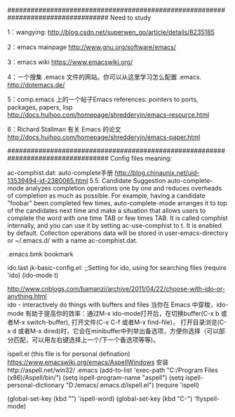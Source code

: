##################################################################################
Need to study


1：wangying:
http://blog.csdn.net/superwen_go/article/details/8235185

2：emacs mainpage
http://www.gnu.org/software/emacs/

3：emacs wiki
https://www.emacswiki.org/

4：一个搜集 .emacs 文件的网站。你可以从这里学习怎么配置 .emacs.
http://dotemacs.de/

5：comp.emacs 上的一个帖子Emacs references: pointers to ports, packages, papers, lisp
http://docs.huihoo.com/homepage/shredderyin/emacs-resource.html

6：Richard Stallman 有关 Emacs 的论文
http://docs.huihoo.com/homepage/shredderyin/emacs-paper.html


##################################################################################
Config files meaning:

ac-comphist.dat:
auto-complete手册 
http://blog.chinaunix.net/uid-13539494-id-2380065.html
5.5. Candidate Suggestion
auto-complete-mode analyzes completion operations one by one and reduces overheads of completion as much as possible.
For example, having a candidate "foobar" been completed few times, auto-complete-mode arranges it to top of the candidates next time and make a situation
that allows users to complete the word with one time TAB or few times TAB. It is called comphist internally, 
and you can use it by setting ac-use-comphist to t. It is enabled by default. 
Collection operations data will be stored in user-emacs-directory or ~/.emacs.d/ with a name ac-comphist.dat.

.emacs.bmk
bookmark


ido.last
jk-basic-config.el:
;;Setting for ido, using for searching files
(require 'ido)
(ido-mode t)

http://www.cnblogs.com/bamanzi/archive/2011/04/22/choose-with-ido-or-anything.html	
ido - interactively do things with buffers and files
当你在 Emacs 中穿梭，ido-mode 有助于提高你的效率：通过M-x ido-mode打开后，在切换buffer(C-x b 或者M-x switch-buffer), 打开文件(C-x C-f 或者M-x find-file)，
打开目录浏览(C-x d 或者M-x dired)时，它会在minibuffer中列举出备选项，方便你选择（可以部分匹配，可以用左右键选择上一个/下一个备选项等等)。


ispell.el  (this file is for personal defination)
https://www.emacswiki.org/emacs/AspellWindows
安装http://aspell.net/win32/
.emacs
(add-to-list 'exec-path "C:/Program Files (x86)/Aspell/bin/")
(setq ispell-program-name "aspell")
(setq ispell-personal-dictionary "D:/emacs/.emacs.d/ispell.el")
(require 'ispell)

(global-set-key (kbd "<f8>") 'ispell-word)
(global-set-key (kbd "C-<f8>") 'flyspell-mode)
